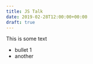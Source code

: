 ```yaml
---
title: JS Talk
date: 2019-02-28T12:00:00+00:00
draft: true
---
```


This is some text

- bullet 1
- another
